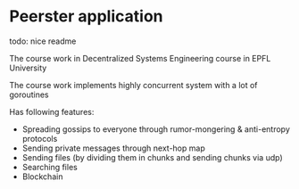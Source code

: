 # Peerster application

todo: nice readme

The course work in Decentralized Systems Engineering course in EPFL University

The course work implements highly concurrent system with a lot of goroutines

Has following features:
* Spreading gossips to everyone through rumor-mongering & anti-entropy protocols
* Sending private messages through next-hop map
* Sending files (by dividing them in chunks and sending chunks via udp)
* Searching files
* Blockchain
